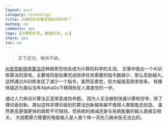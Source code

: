 ```yaml
---
layout: post
category: technology
title: 计算机科学要变成AI的科学？
matheq: no
comments: yes
tags: [计算机科学, 数据科学, ai]
share: yes
toc: no
---
```

> 天下武功，唯快不破。

[AI发现新排序算法](https://www.nature.com/articles/s41586-023-06004-9)这种趋势恐怕会成为计算机科学的主流。
文章中提出一个AI训练算法的游戏，主要规则是如果完成排序任务需要的指令数越少，那么奖励越大。
这样通过AI训练发现了减少一个指令，虽然反直觉，但大幅提高排序效率。
有媒体描述为类似当年AlphaGo下棋得到反人类直觉的一步。

通过人力来设计算法正逐渐变成伪命题。
因为人无法做到快速计算和穷举，除了理论级创新，类似这样非理论级别的算法创新越来越不值得人类智能去创造。
虽然更高更强更快的趋势不可阻挡，但系统的熵减还是与系统能量的输入直接正相关。
大规模算力需要的电能输入是人类个体一天吃几碗米饭无法比的。
